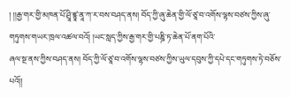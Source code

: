 ། །།རྒྱ་གར་གྱི་མཁན་པོ་ཤྲཱི་ཛྙཱ་ནཱ་ཀ་ར་བས་བཤད་ནས། བོད་ཀྱི་ཞུ་ཆེན་གྱི་ལོ་ཙཱ་བ་འགོས་ལྷས་བཙས་ཀྱིས་ཞུ་གཏུགས་གཡར་ཁྲལ་འཚལ་བའོ། །ཡང་སླད་ཀྱིས་རྒྱ་གར་གྱི་པཎྜི་ཏ་ཆེན་པོ་ནག་པོའི་  
ཞལ་སྔ་ནས་ཀྱིས་བཤད་ནས། བོད་ཀྱི་ལོ་ཙཱ་བ་འགོས་ལྷས་བཙས་ཀྱིས་ཡུལ་དབུས་ཀྱི་དཔེ་དང་གཏུགས་ཏེ་བཅོས་པའོ།།  
  
  
